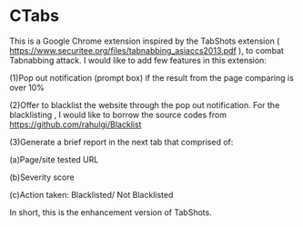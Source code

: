 # CTabs
This is a Google Chrome extension inspired by the TabShots extension ( https://www.securitee.org/files/tabnabbing_asiaccs2013.pdf ), 
to combat Tabnabbing attack. I would like to add few features in this extension:

(1)Pop out notification (prompt box) if the result from the page comparing is over 10%

(2)Offer to blacklist the website through the pop out notification. For the blacklisting , I would like to borrow the source codes from https://github.com/rahulgi/Blacklist 

(3)Generate a brief report in the next tab that comprised of:
  
  (a)Page/site tested URL
  
  (b)Severity score
  
  (c)Action taken: Blacklisted/ Not Blacklisted

In short, this is the enhancement version of TabShots.
